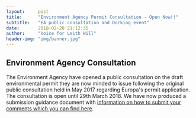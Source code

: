 ```yaml
---
layout:     post
title:      "Environment Agency Permit Consultation - Open Now!!"
subtitle:   "EA public consultation and Dorking event"
date:       2018-02-20 21:12:35
author:     "Voice for Leith Hill"
header-img: "img/banner.jpg"
---
```


## Environment Agency Consultation

The Environment Agency have opened a public consultation on the draft environmental permit they are now minded to issue following the original public consultation held in May 2017 regarding Europa's permit application. The consultation is open until 29th March 2018. We have now produced a submission guidance document with [information on how to submit your comments which you can find here](/2018/03/23/ea-guidance/).